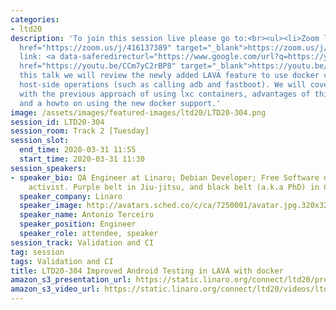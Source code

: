 ```yaml
---
categories:
- ltd20
description: 'To join this session live please go to:<br><ul><li>Zoom link: <a data-saferedirecturl="https://www.google.com/url?q=https://zoom.us/j/416137389&source=gmail&ust=1585401852554000&usg=AFQjCNEvotXYGsD2CoO6t0tJM8Qu-0cNvQ"
  href="https://zoom.us/j/416137389" target="_blank">https://zoom.us/j/416137389</a><br></li><li>YouTube
  link: <a data-saferedirecturl="https://www.google.com/url?q=https://youtu.be/CCm7yC2rBP8&source=gmail&ust=1585401852554000&usg=AFQjCNFp_x1uyGDxV94OjPicADxi7bEKNQ"
  href="https://youtu.be/CCm7yC2rBP8" target="_blank">https://youtu.be/CCm7yC2rBP8</a><br><br><br></li></ul><strong>Description:&nbsp;</strong><br>In
  this talk we will review the newly added LAVA feature to use docker containers for
  host-side operations (such as calling adb and fastboot). We will cover the issues
  with the previous approach of using lxc containers, advantages of this new approach,
  and a howto on using the new docker support.'
image: /assets/images/featured-images/ltd20/LTD20-304.png
session_id: LTD20-304
session_room: Track 2 [Tuesday]
session_slot:
  end_time: 2020-03-31 11:55
  start_time: 2020-03-31 11:30
session_speakers:
- speaker_bio: QA Engineer at Linaro; Debian Developer; Free Software developer &amp;
    activist. Purple belt in Jiu-jitsu, and black belt (a.k.a PhD) in Computer Science.
  speaker_company: Linaro
  speaker_image: http://avatars.sched.co/c/ca/7250001/avatar.jpg.320x320px.jpg?b4a
  speaker_name: Antonio Terceiro
  speaker_position: Engineer
  speaker_role: attendee, speaker
session_track: Validation and CI
tag: session
tags: Validation and CI
title: LTD20-304 Improved Android Testing in LAVA with docker
amazon_s3_presentation_url: https://static.linaro.org/connect/ltd20/presentations/LTD20-304-0.pdf
amazon_s3_video_url: https://static.linaro.org/connect/ltd20/videos/ltd20-304.mp4
---
```

